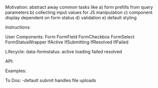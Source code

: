 Motivation:
abstract away common tasks like
a) form prefills from query parameters
b) collecting input values for JS manipulation
c) component display dependent on form status
d) validation
e) default styling

Instructions:


User Components:
Form
FormField
FormCheckbox
FormSelect
FormStatusWrapper
IfActive
IfSubmitting
IfResolved
IfFailed

Lifecycle:
data-formstatus:
active
loading
failed
resolved

API:

Examples:

To Dos:
-default submit handles file uploads